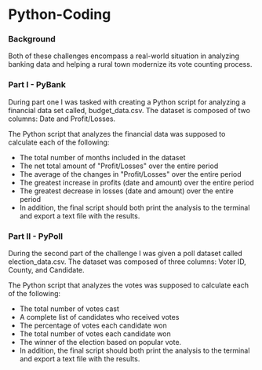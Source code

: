 # Python-Coding

### Background
Both of these challenges encompass a real-world situation in analyzing banking data and helping a rural town modernize its vote counting process.

### Part I - PyBank
During part one I was tasked with creating a Python script for analyzing a financial data set called, budget_data.csv. The dataset is composed of two columns: Date and Profit/Losses.

The Python script that analyzes the financial data was supposed to calculate each of the following:
* The total number of months included in the dataset
* The net total amount of "Profit/Losses" over the entire period
* The average of the changes in "Profit/Losses" over the entire period
* The greatest increase in profits (date and amount) over the entire period
* The greatest decrease in losses (date and amount) over the entire period
* In addition, the final script should both print the analysis to the terminal and export a text file with the results.

### Part II - PyPoll
During the second part of the challenge I was given a poll dataset called election_data.csv. The dataset was composed of three columns: Voter ID, County, and Candidate. 

The Python script that analyzes the votes was supposed to calculate each of the following:
* The total number of votes cast
* A complete list of candidates who received votes
* The percentage of votes each candidate won
* The total number of votes each candidate won
* The winner of the election based on popular vote.
* In addition, the final script should both print the analysis to the terminal and export a text file with the results.







